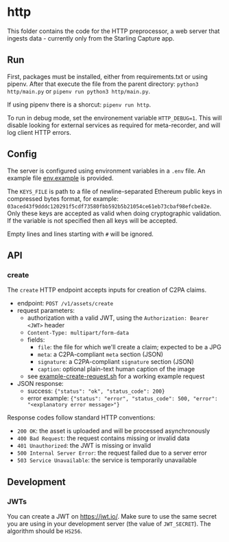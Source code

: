 # http

This folder contains the code for the HTTP preprocessor, a web server that ingests data - currently only from the Starling Capture app.

## Run

First, packages must be installed, either from requirements.txt or using pipenv. After that execute the file from the parent directory: `python3 http/main.py` or `pipenv run python3 http/main.py`.

If using pipenv there is a shorcut: `pipenv run http`.

To run in debug mode, set the environement variable `HTTP_DEBUG=1`. This will disable looking for external services as required for meta-recorder, and will log client HTTP errors.

## Config

The server is configured using environment variables in a `.env` file. An example file [env.example](env.example) is provided.

The `KEYS_FILE` is path to a file of newline-separated Ethereum public keys in compressed bytes format, for example: `03aced43f9dddc120291f5cdf73580fbb592b5b21054ce61eb73cbaf98efcbe82e`. Only these keys are accepted as valid when doing cryptographic validation. If the variable is not specified then all keys will be accepted.

Empty lines and lines starting with `#` will be ignored.

## API

### create

The `create` HTTP endpoint accepts inputs for creation of C2PA claims.
* endpoint: `POST /v1/assets/create`
* request parameters:
  * authorization with a valid JWT, using the `Authorization: Bearer <JWT>` header
  * `Content-Type: multipart/form-data`
  * fields:
    * `file`: the file for which we'll create a claim; expected to be a JPG
    * `meta`: a C2PA-compliant `meta` section (JSON)
    * `signature`: a C2PA-compliant `signature` section (JSON)
    * `caption`: optional plain-text human caption of the image
  * see [example-create-request.sh](example-create-request.sh) for a working example request
 * JSON response:
   * success: `{"status": "ok", "status_code": 200}`
   * error example: `{"status": "error", "status_code": 500, "error": "<explanatory error message>"}`

Response codes follow standard HTTP conventions:
* `200 OK`: the asset is uploaded and will be processed asynchronously
* `400 Bad Request`: the request contains missing or invalid data
* `401 Unauthorized`: the JWT is missing or invalid
* `500 Internal Server Error`: the request failed due to a server error
* `503 Service Unavailable`: the service is temporarily unavailable


## Development

### JWTs

You can create a JWT on https://jwt.io/. Make sure to use the same secret you are using in your development server (the value of `JWT_SECRET`). The algorithm should be `HS256`.
